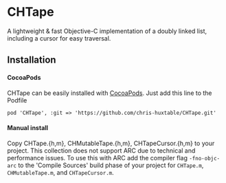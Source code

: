 # CHTape
A lightweight &amp; fast Objective-C implementation of a doubly linked list, including a cursor for easy traversal.

## Installation

#### CocoaPods
CHTape can be easily installed with [CocoaPods](http://cocoapods.org). Just add this line to the Podfile
```
pod 'CHTape', :git => 'https://github.com/chris-huxtable/CHTape.git'
```

#### Manual install
Copy CHTape.{h,m}, CHMutableTape.{h,m}, CHTapeCursor.{h,m} to your project. 
This collection does not support ARC due to technical and performance issues. To use this with ARC add the compiler flag `-fno-objc-arc` to the 'Compile Sources' build phase of your project for `CHTape.m`, `CHMutableTape.m`, and `CHTapeCursor.m`.
